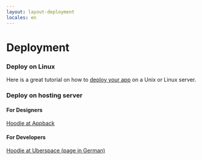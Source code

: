 ```yaml
---
layout: layout-deployment
locales: en
---
```


# Deployment

### Deploy on Linux
Here is a great tutorial on how to <a href="../deployment/linux.html">deploy your app</a> on a Unix or Linux server.

### Deploy on hosting server
#### For Designers
<a href="https://appback.com/">Hoodie at Appback</a>

#### For Developers
<a href="https://wiki.uberspace.de/cool:hoodie">Hoodie at Uberspace (page in German)</a>
